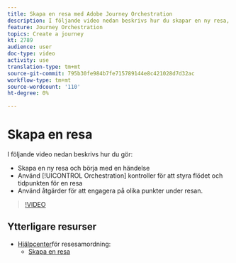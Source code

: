 ```yaml
---
title: Skapa en resa med Adobe Journey Orchestration
description: I följande video nedan beskrivs hur du skapar en ny resa, börjar med en händelse, använder orkestreringskontroller för att styra flödet och tidpunkten för en resa och använder Åtgärder för att engagera vid tidpunkter på resan.
feature: Journey Orchestration
topics: Create a journey
kt: 2789
audience: user
doc-type: video
activity: use
translation-type: tm+mt
source-git-commit: 795b30fe984b7fe715789144e8c421028d7d32ac
workflow-type: tm+mt
source-wordcount: '110'
ht-degree: 0%

---
```



# Skapa en resa

I följande video nedan beskrivs hur du gör:

* Skapa en ny resa och börja med en händelse
* Använd [!UICONTROL Orchestration] kontroller för att styra flödet och tidpunkten för en resa
* Använd åtgärder för att engagera på olika punkter under resan.

>[!VIDEO](https://video.tv.adobe.com/v/29696?quality=12)

## Ytterligare resurser

* [Hjälpcenter](https://docs.adobe.com/content/help/en/journeys/using/journey-orchestration-home.html)för resesamordning:
   * [Skapa en resa](https://docs.adobe.com/content/help/en/journeys/using/building-journeys/about-journey-building/journey.html)
